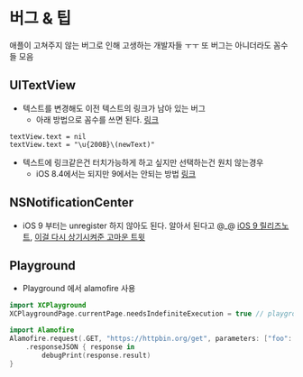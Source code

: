 # 버그 & 팁

애플이 고쳐주지 않는 버그로 인해 고생하는 개발자들 ㅜㅜ 또 버그는 아니더라도 꼼수들 모음

## UITextView

- 텍스트를 변경해도 이전 텍스트의 링크가 남아 있는 버그
  - 아래 방법으로 꼼수를 쓰면 된다. [링크](http://stackoverflow.com/a/25994821/397457)
```
textView.text = nil
textView.text = "​\u{200B}\(newText)"
```
- 텍스트에 링크같은건 터치가능하게 하고 싶지만 선택하는건 원치 않는경우
  - iOS 8.4에서는 되지만 9에서는 안되는 방법 [링크](http://stackoverflow.com/a/27264999/397457)

## NSNotificationCenter

- iOS 9 부터는 unregister 하지 않아도 된다. 알아서 된다고 @_@ [iOS 9 릴리즈노트](https://developer.apple.com/library/mac/releasenotes/Foundation/RN-Foundation/index.html#10_11NotificationCenter), [이걸 다시 상기시켜준 고마운 트윗](https://twitter.com/sandofsky/status/681740795511177216)

## Playground

- Playground 에서 alamofire 사용
```swift
import XCPlayground
XCPlaygroundPage.currentPage.needsIndefiniteExecution = true // playground 에서 비동기 작업 실행을 위해

import Alamofire
Alamofire.request(.GET, "https://httpbin.org/get", parameters: ["foo": "bar"])
    .responseJSON { response in
        debugPrint(response.result)
}
```
